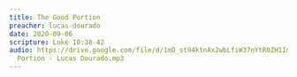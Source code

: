 ```yaml
---
title: The Good Portion
preacher: lucas-dourado
date: 2020-09-06
scripture: Luke 10:38-42
audio: https://drive.google.com/file/d/1mO_st94ktnAx2wbLfiW37nYtR0ZH1ImI/view
  Portion - Lucas Dourado.mp3
---
```

